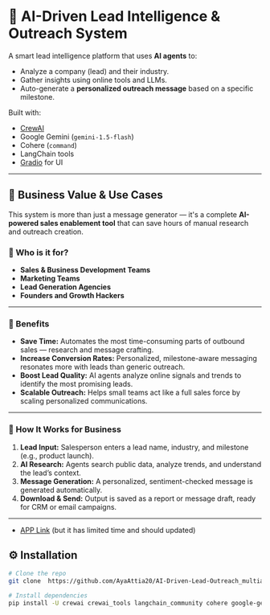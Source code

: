 # 🤖 AI-Driven Lead Intelligence & Outreach System

A smart lead intelligence platform that uses **AI agents** to:
- Analyze a company (lead) and their industry.
- Gather insights using online tools and LLMs.
- Auto-generate a **personalized outreach message** based on a specific milestone.

Built with:
- [CrewAI](https://docs.crewai.com)
- Google Gemini (`gemini-1.5-flash`)
- Cohere (`command`)
- LangChain tools
- [Gradio](https://www.gradio.app) for UI

---

## 💼 Business Value & Use Cases

This system is more than just a message generator — it's a complete **AI-powered sales enablement tool** that can save hours of manual research and outreach creation.

### 🎯 Who is it for?
- **Sales & Business Development Teams**
- **Marketing Teams**
- **Lead Generation Agencies**
- **Founders and Growth Hackers**

---

### 🚀 Benefits

- **Save Time:** Automates the most time-consuming parts of outbound sales — research and message crafting.
- **Increase Conversion Rates:** Personalized, milestone-aware messaging resonates more with leads than generic outreach.
- **Boost Lead Quality:** AI agents analyze online signals and trends to identify the most promising leads.
- **Scalable Outreach:** Helps small teams act like a full sales force by scaling personalized communications.

---

### 🧩 How It Works for Business

1. **Lead Input:** Salesperson enters a lead name, industry, and milestone (e.g., product launch).
2. **AI Research:** Agents search public data, analyze trends, and understand the lead’s context.
3. **Message Generation:** A personalized, sentiment-checked message is generated automatically.
4. **Download & Send:** Output is saved as a report or message draft, ready for CRM or email campaigns.



---
 
- [APP Link](https://0d56b7b215052f9670.gradio.live/)
  (but it has limited time and should updated)

  
## ⚙️ Installation

```bash
# Clone the repo
git clone  https://github.com/AyaAttia20/AI-Driven-Lead-Outreach_multiagent.git

# Install dependencies
pip install -U crewai crewai_tools langchain_community cohere google-generativeai streamlit gradio
